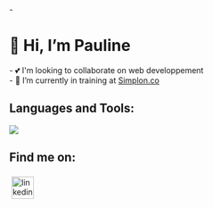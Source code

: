 <div display="flex" flex-direction="column">
- <h1>👋 Hi, I’m Pauline</h1>
- 💕 I'm looking to collaborate on web developpement  <br>
- 🌱 I’m currently in training at <a href="https://simplon.co/">Simplon.co</a> <br>
</div>


## Languages and Tools:
<p>
  <a href="https://skillicons.dev">
    <img src="https://skillicons.dev/icons?i=vue,nuxt,supabase,ts,symfony,docker,figma" />
  </a>
</p>
 
## Find me on:
<p>
 <a href="https://www.linkedin.com/in/pauline-curt-488a52254/" target="_blank" rel="noopener noreferrer"> 
  <img src="https://cdn.jsdelivr.net/gh/devicons/devicon/icons/linkedin/linkedin-original.svg"  alt="linkedin" height="40" style="vertical-align:top; margin:4px"></a> 
</p>


<!---
PaulineCurt/PaulineCurt is a ✨ special ✨ repository because its `README.md` (this file) appears on your GitHub profile.
You can click the Preview link to take a look at your changes.
--->
